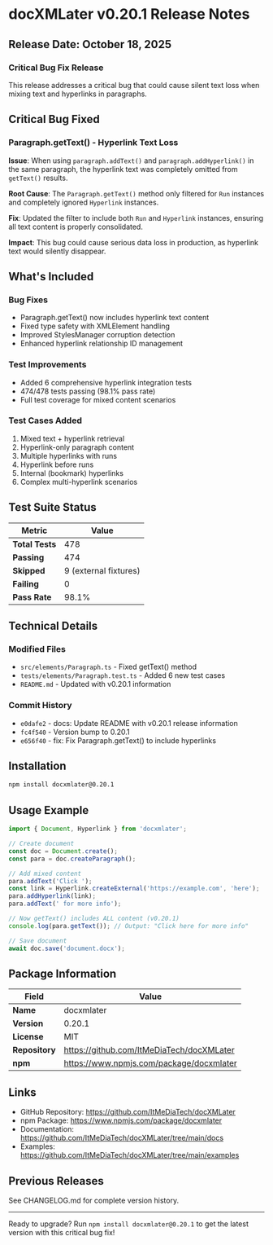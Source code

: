 # docXMLater v0.20.1 Release Notes

## Release Date: October 18, 2025

### Critical Bug Fix Release

This release addresses a critical bug that could cause silent text loss when mixing text and hyperlinks in paragraphs.

## Critical Bug Fixed

### Paragraph.getText() - Hyperlink Text Loss
**Issue**: When using `paragraph.addText()` and `paragraph.addHyperlink()` in the same paragraph, the hyperlink text was completely omitted from `getText()` results.

**Root Cause**: The `Paragraph.getText()` method only filtered for `Run` instances and completely ignored `Hyperlink` instances.

**Fix**: Updated the filter to include both `Run` and `Hyperlink` instances, ensuring all text content is properly consolidated.

**Impact**: This bug could cause serious data loss in production, as hyperlink text would silently disappear.

## What's Included

### Bug Fixes
- Paragraph.getText() now includes hyperlink text content
- Fixed type safety with XMLElement handling
- Improved StylesManager corruption detection
- Enhanced hyperlink relationship ID management

### Test Improvements
- Added 6 comprehensive hyperlink integration tests
- 474/478 tests passing (98.1% pass rate)
- Full test coverage for mixed content scenarios

### Test Cases Added
1. Mixed text + hyperlink retrieval
2. Hyperlink-only paragraph content
3. Multiple hyperlinks with runs
4. Hyperlink before runs
5. Internal (bookmark) hyperlinks
6. Complex multi-hyperlink scenarios

## Test Suite Status

| Metric | Value |
|--------|-------|
| **Total Tests** | 478 |
| **Passing** | 474 |
| **Skipped** | 9 (external fixtures) |
| **Failing** | 0 |
| **Pass Rate** | 98.1% |

## Technical Details

### Modified Files
- `src/elements/Paragraph.ts` - Fixed getText() method
- `tests/elements/Paragraph.test.ts` - Added 6 new test cases
- `README.md` - Updated with v0.20.1 information

### Commit History
- `e0dafe2` - docs: Update README with v0.20.1 release information
- `fc4f540` - Version bump to 0.20.1
- `e656f40` - fix: Fix Paragraph.getText() to include hyperlinks

## Installation

```bash
npm install docxmlater@0.20.1
```

## Usage Example

```typescript
import { Document, Hyperlink } from 'docxmlater';

// Create document
const doc = Document.create();
const para = doc.createParagraph();

// Add mixed content
para.addText('Click ');
const link = Hyperlink.createExternal('https://example.com', 'here');
para.addHyperlink(link);
para.addText(' for more info');

// Now getText() includes ALL content (v0.20.1)
console.log(para.getText()); // Output: "Click here for more info"

// Save document
await doc.save('document.docx');
```

## Package Information

| Field | Value |
|-------|-------|
| **Name** | docxmlater |
| **Version** | 0.20.1 |
| **License** | MIT |
| **Repository** | https://github.com/ItMeDiaTech/docXMLater |
| **npm** | https://www.npmjs.com/package/docxmlater |

## Links

- GitHub Repository: https://github.com/ItMeDiaTech/docXMLater
- npm Package: https://www.npmjs.com/package/docxmlater
- Documentation: https://github.com/ItMeDiaTech/docXMLater/tree/main/docs
- Examples: https://github.com/ItMeDiaTech/docXMLater/tree/main/examples

## Previous Releases

See CHANGELOG.md for complete version history.

---

Ready to upgrade? Run `npm install docxmlater@0.20.1` to get the latest version with this critical bug fix!
